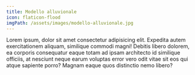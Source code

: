 ```yaml
---
title: Modello alluvionale
icon: flaticon-flood
imgPath: /assets/images/modello-alluvionale.jpg
---
```


Lorem ipsum, dolor sit amet consectetur adipisicing elit. Expedita autem exercitationem aliquam, similique commodi magni! Debitis libero dolorem, ea corporis consequatur eaque totam ad ipsam architecto id similique officiis, at nesciunt neque earum voluptas error vero odit vitae sit eos qui atque sapiente porro? Magnam eaque quos distinctio nemo libero?
